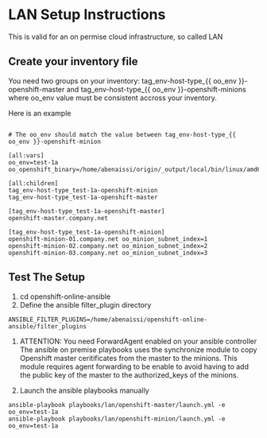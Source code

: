 
LAN Setup Instructions
======================

This is valid for an on permise cloud infrastructure, so called LAN

Create your inventory file
---------------------------
You need two groups on your inventory: tag_env-host-type_{{ oo_env }}-openshift-master and 
tag_env-host-type_{{ oo_env }}-openshift-minions where oo_env value must be consistent accross your inventory.

Here is an example

```

# The oo_env should match the value between tag_env-host-type_{{ oo_env }}-openshift-minion

[all:vars]
oo_env=test-1a
oo_openshift_binary=/home/abenaissi/origin/_output/local/bin/linux/amd64/openshift

[all:children]
tag_env-host-type_test-1a-openshift-minion
tag_env-host-type_test-1a-openshift-master

[tag_env-host-type_test-1a-openshift-master]
openshift-master.company.net

[tag_env-host-type_test-1a-openshift-minion]
openshift-minion-01.company.net oo_minion_subnet_index=1
openshift-minion-02.company.net oo_minion_subnet_index=2
openshift-minion-03.company.net oo_minion_subnet_index=3

```

Test The Setup
--------------
1. cd openshift-online-ansible
1. Define the ansible filter_plugin directory
```
ANSIBLE_FILTER_PLUGINS=/home/abenaissi/openshift-online-ansible/filter_plugins
```

1. ATTENTION: You need ForwardAgent enabled on your ansible controller
The ansible on premise playbooks uses the synchronize module to copy 
Openshift master ceritificates from the master to the minions.
This module requires agent forwarding to be enable to avoid having to 
add the public key of the master to the authorized_keys of the minions.


1. Launch the ansible playbooks manually
```
ansible-playbook playbooks/lan/openshift-master/launch.yml -e oo_env=test-1a
ansible-playbook playbooks/lan/openshift-minion/launch.yml -e oo_env=test-1a
```





